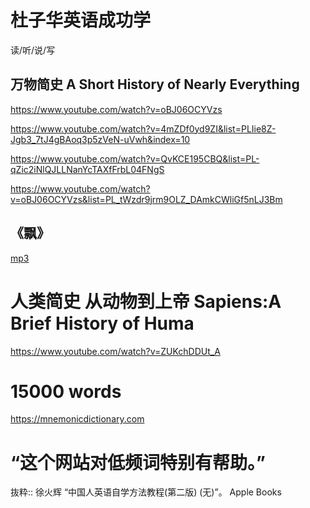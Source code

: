 # 杜子华英语成功学
读/听/说/写

## 万物简史   A Short History of Nearly Everything
https://www.youtube.com/watch?v=oBJ06OCYVzs

https://www.youtube.com/watch?v=4mZDf0yd9ZI&list=PLIie8Z-Jgb3_7tJ4gBAoq3p5zVeN-uVwh&index=10

https://www.youtube.com/watch?v=QvKCE195CBQ&list=PL-qZic2iNlQJLLNanYcTAXfFrbL04FNgS

https://www.youtube.com/watch?v=oBJ06OCYVzs&list=PL_tWzdr9jrm9OLZ_DAmkCWliGf5nLJ3Bm

## 《飘》
[mp3](https://pan.baidu.com/disk/home#/all?vmode=list&path=%2F329.Gone%20With%20The%20Wind%E3%80%90ienglish521.com%E3%80%91%2F%E3%80%902%E3%80%91%E9%9F%B3%E9%A2%91%2FGone%20With%20The%20Wind%E3%80%90ienglish521.com%E3%80%91)

# 人类简史 从动物到上帝  Sapiens:A Brief History of Huma
https://www.youtube.com/watch?v=ZUKchDDUt_A

# 15000 words

https://mnemonicdictionary.com
# “这个网站对低频词特别有帮助。”

抜粋:: 徐火辉  “中国人英语自学方法教程(第二版) (无)”。 Apple Books  
